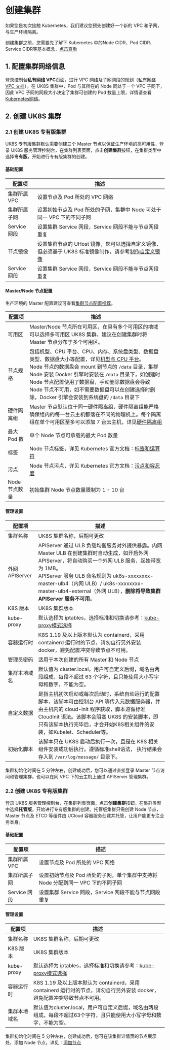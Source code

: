 # 创建集群

如果您是初次接触 Kubernetes，我们建议您预先创建好一个新的 VPC 和子网，与生产环境隔离。

创建集群之前，您需要先了解下 Kubernetes 中的Node CIDR、Pod CIDR、Service CIDR等基本概念，[点击查看](uk8s/network/uk8s_network)

## 1. 配置集群网络信息

登录控制台**私有网络 VPC**页面，进行 VPC 网络及子网网段的规划（[私有网络 VPC 文档](vpc/README)）。在 UK8S 集群中，Pod 与其所在的 Node 同处于一个 VPC 子网下，因此 VPC 子网的网段大小决定了集群可创建的 Pod 数量上限，详情请查看[Kubernetes网络](uk8s/network/uk8s_network)。

## 2. 创建 UK8S 集群

### 2.1 创建 UK8S 专有版集群

UK8S 专有版集群默认需要创建三个 Master 节点以保证生产环境的高可用性，登录 UK8S 服务管理控制台，在集群列表页面，点击**创建集群**按钮，在集群类型中选择**专有版**，开始进行专有版集群的创建。

#### 基础配置

| 配置项 | 描述 |
|-----|--------|
|集群所属 VPC|设置节点及 Pod 所处的 VPC 网络|
|集群所属子网|设置初始节点及 Pod 所处的子网，集群中 Node 可处于同一 VPC 下的不同子网|
|Service 网段|设置集群 Service 网段，Service 网段不能与节点网段重复|
|节点镜像|设置集群节点的 UHost 镜像，您可以选择自定义镜像，但必须基于 UK8S 标准镜像制作，请参考[制作自定义镜像](uk8s/administercluster/custom_image)|
|Service 网段|设置集群 Service 网段，Service 网段不能与节点网段重复|

#### Master/Node 节点配置

生产环境的 Master 配置建议可查看[集群节点配置推荐](uk8s/introduction/node_requirements)。

| 配置项 | 描述 |
|-----|--------|
|可用区|Master/Node 节点所在可用区，在具有多个可用区的地域可以选择多可用区 UK8S 集群，建议在创建集群时将 Master 节点分布于多个可用区。|
|节点规格|包括机型、CPU 平台、CPU、内存、系统盘类型、数据盘类型、数据盘大小等配置，详见[机型与 CPU 平台](/uhost/introduction/uhost/type_new)。<br>Node 节点的数据盘会 mount 到节点的 `/data` 目录，集群 Node 安装 Docker 引擎时安装在 `/data` 目录下，如创建时 Node 节点配置使用了数据盘，手动删除数据盘会导致 Node 节点不可用，如不需要数据盘可以在创建选择时删除，Docker 引擎会安装到系统盘的 `/data` 目录下|
|硬件隔离组|Master 节点默认位于同一硬件隔离组，硬件隔离组能严格确保组内的每一台云主机都落在不同的物理机上。每个隔离组在单个可用区至多可以添加 7 台云主机，详见[硬件隔离组](uhost/guide/isolationgroup)|
|最大 Pod 数|单个 Node 节点可承载的最大 Pod 数量|
|标签|Node 节点标签，详见 Kubernetes 官方文档：[标签和运算符](https://kubernetes.io/zh/docs/concepts/overview/working-with-objects/labels/)|
|污点|Node 节点污点，详见 Kubernetes 官方文档：[污点和容忍度](https://kubernetes.io/zh/docs/concepts/scheduling-eviction/taint-and-toleration/)|
|Node 节点数量|初始集群 Node 节点数量限制为 1 - 10 台|

#### 管理设置

| 配置项 | 描述 |
|-----|--------|
|集群名称|UK8S 集群名称，后期可更改|
|外网 APIServer|APIServer 通过 ULB 负载均衡服务对外提供暴露。内网 Master ULB 在创建集群时自动生成，如开启外网 APIServer，将自动购买一个外网 ULB 服务，起始带宽为 1MB。<br>APIServer 服务 ULB 命名规则为 uk8s-xxxxxxxx-master-ulb4（内网 ULB）/ uk8s-xxxxxxxx-master-ulb4-external（外网 ULB），**删除将导致集群 APIServer 服务不可用**。|
|K8S 版本|UK8S 集群版本|
|kube-proxy|默认选择为 iptables，选择标准和切换请参考：[kube-proxy模式选择](uk8s/userguide/kubeproxy_mode)|
|容器运行时|K8S 1.19 及以上版本默认为 containerd，采用 containerd 运行时的节点，请勿自行另外安装 docker，避免配置冲突导致节点不可用。|
|管理员密码|适用于本次创建的所有 Master 和 Node 节点|
|集群本地域名|默认值为 cluster.local，用户可自定义后缀，域名由两段组成，每段不超过 63 个字符，且只能使用大小写字母和数字，不能为空。|
|自定义数据|是指主机初次启动或每次启动时，系统自动运行的配置脚本，该脚本可由控制台 API 等传入元数据服务器，并由主机内的 cloud-init 程序获取，脚本遵循标准 CloudInit 语法。该脚本会阻塞 UK8S 的安装脚本，即只有该脚本执行完毕后，才会开始K8S相关组件的安装，如Kubelet、Scheduler等。|
|初始化脚本|该脚本只在 UK8S 启动后执行一次，且是在 K8S 相关组件安装成功后执行。遵循标准shell语法， 执行结果会存入到 `/var/log/message/` 目录下。|


集群初始化时间在 5 分钟左右，创建成功后，您可以通过直接登录 Master 节点访问和管理集群，也可以在同 VPC 下的云主机上通过 APIServer 管理集群。


### 2.2 创建 UK8S 专有版集群

登录 UK8S 服务管理控制台，在集群列表页面，点击**创建集群**按钮，在集群类型中选择**托管版**，开始进行专有版集群的创建。托管版集群只需创建 Node 节点，Master 节点及 ETCD 等组件由 UCloud 容器服务创建并托管，让用户能更专注业务本身。

#### 基础配置

| 配置项 | 描述 |
|-----|--------|
|集群所属 VPC|设置节点及 Pod 所处的 VPC 网络|
|集群所属子网|设置初始节点及 Pod 所处的子网，单个集群中支持将 Node 分配到同一 VPC 下的不同子网|
|Service 网段|设置集群 Service 网段，Service 网段不能与节点网段重复|

#### 管理设置

| 配置项 | 描述 |
|-----|--------|
|集群名称|UK8S 集群名称，后期可更改|
|K8S 版本|UK8S 集群版本|
|kube-proxy|默认选择为 iptables，选择标准和切换请参考：[kube-proxy模式选择](uk8s/userguide/kubeproxy_mode)|
|容器运行时|K8S 1.19 及以上版本默认为 containerd，采用 containerd 运行时的节点，请勿自行另外安装 docker，避免配置冲突导致节点不可用。|
|集群本地域名|默认值为cluster.local，用户可自定义后缀，域名由两段组成，每段不超过63个字符，且只能使用大小写字母和数字，不能为空。|

集群初始化时间在 5 分钟左右，创建成功后，您可在该集群详情页的节点展示处，添加 Node 节点，详见：[添加节点](uk8s/userguide/addnode)